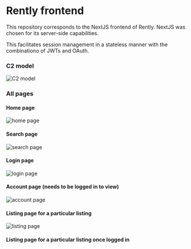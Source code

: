 # Rently frontend

This repository corresponds to the NextJS frontend of Rently. NextJS was chosen for its server-side capabilities. 

This facilitates session management in a stateless manner with the combinationo of JWTs and OAuth.

### C2 model
![C2 model](https://i.imgur.com/34Nvkd4.jpg)

### All pages 

#### Home page
![home page](https://i.imgur.com/JYkYlUA.png)

#### Search page
![search page](https://i.imgur.com/kGlcSTg.png)

#### Login page
![login page](https://i.imgur.com/MtMuxHG.png)

#### Account page (needs to be logged in to view)
![account page](https://i.imgur.com/RZl9VGC.png)

#### Listing page for a particular listing
![listing page](https://i.imgur.com/tgMNKx7.png)

#### Listing page for a particular listing once logged in
